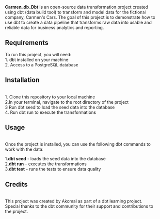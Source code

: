 **Carmen_db_Dbt** is an open-source data transformation project created using dbt (data build tool) to transform and model data for the fictional company, Carmen's Cars. The goal of this project is to demonstrate how to use dbt to create a data pipeline that transforms raw data into usable and reliable data for business analytics and reporting.

<h2>Requirements</h2>
To run this project, you will need:<br/>
1. dbt installed on your machine<br/>
2. Access to a PostgreSQL database<br/>
<h2>Installation</h2><br/>
1. Clone this repository to your local machine<br/>
2.In your terminal, navigate to the root directory of the project<br/>
3 Run dbt seed to load the seed data into the database<br/>
4. Run dbt run to execute the transformations<br/>
<h2>Usage</h2><br/>
Once the project is installed, you can use the following dbt commands to work with the data:<br/>

1.**dbt seed** - loads the seed data into the database<br/>
2.**dbt run** - executes the transformations<br/>
3.**dbt test** - runs the tests to ensure data quality<br/>
<h2>Credits</h2><br/>
This project was created by Akomal as part of a dbt learning project. Special thanks to the dbt community for their support and contributions to the project.
